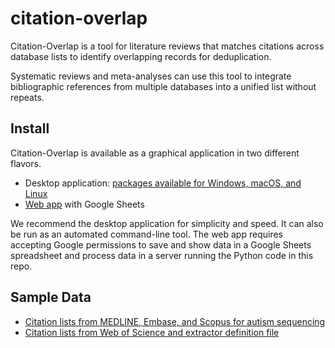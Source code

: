# citation-overlap
Citation-Overlap is a tool for literature reviews that matches citations across database lists to identify overlapping records for deduplication.

Systematic reviews and meta-analyses can use this tool to integrate bibliographic references from multiple databases into a unified list without repeats.

## Install

Citation-Overlap is available as a graphical application in two different flavors.

- Desktop application: [packages available for Windows, macOS, and Linux](https://github.com/stephansanders/citation-overlap/releases/latest)
- [Web app](https://script.google.com/macros/s/AKfycbwXJ0AeS1u7bY9koWhkODuP62b4gGiBCVX5mUboawBU62rfUsvAx-CFuWxbCr9CqKeMvw/exec) with Google Sheets

We recommend the desktop application for simplicity and speed. It can also be run as an automated command-line tool. The web app requires accepting Google permissions to save and show data in a Google Sheets spreadsheet and process data in a server running the Python code in this repo.

## Sample Data

- [Citation lists from MEDLINE, Embase, and Scopus for autism sequencing](https://github.com/stephansanders/citation-overlap/releases/download/v0.9.1/AutismSequencingCitations_2020-07-08.zip)
- [Citation lists from Web of Science and extractor definition file](https://github.com/stephansanders/citation-overlap/releases/download/v0.9.1/WebOfScience_2021-05-06.zip)
